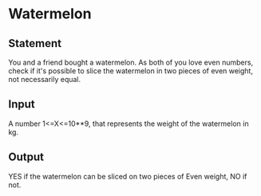 # Watermelon

## Statement
You and a friend bought a watermelon. As both of you love even numbers, check if it's possible to slice the watermelon in two pieces of even weight, not necessarily equal.

## Input
A number 1<=X<=10**9, that represents the weight of the watermelon in kg.

## Output
YES if the watermelon can be sliced on two pieces of Even weight, NO if not.
